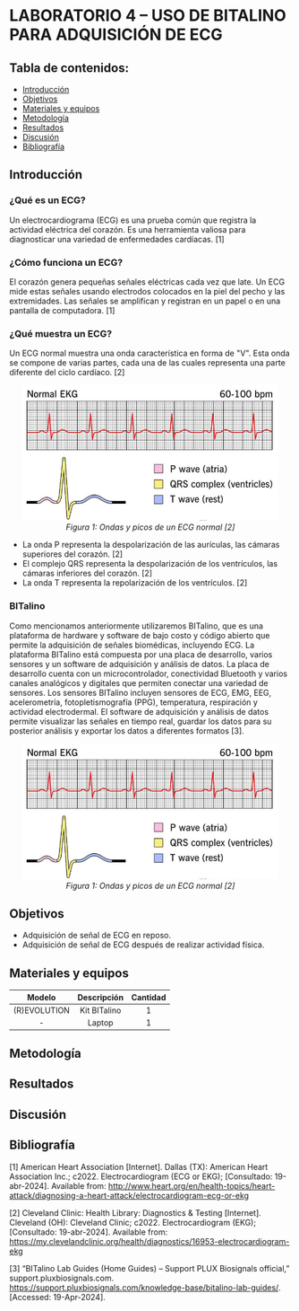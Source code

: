 # LABORATORIO 4 – USO DE BITALINO PARA ADQUISICIÓN DE ECG

## Tabla de contenidos:
* [Introducción](#introducción)
* [Objetivos](#objetivos)
* [Materiales y equipos](#materiales-y-equipos)
* [Metodología](#metodología)
* [Resultados](#resultados)
* [Discusión](#discusión)
* [Bibliografía](#bibliografía)


## Introducción

### ¿Qué es un ECG?
Un electrocardiograma (ECG) es una prueba común que registra la actividad eléctrica del corazón. Es una herramienta valiosa para diagnosticar una variedad de enfermedades cardíacas. [1]

### ¿Cómo funciona un ECG?

El corazón genera pequeñas señales eléctricas cada vez que late. Un ECG mide estas señales usando electrodos colocados en la piel del pecho y las extremidades. Las señales se amplifican y registran en un papel o en una pantalla de computadora. [1]

### ¿Qué muestra un ECG?

Un ECG normal muestra una onda característica en forma de "V". Esta onda se compone de varias partes, cada una de las cuales representa una parte diferente del ciclo cardíaco. [2]


<p align="center" style="margin-bottom:0">
<img src="https://github.com/sofia-is-a-panda/ISB_2024_G3/blob/b9b58d7f882522677eb139213e377c75eb6078a7/ISB/imagenes_multimedia/Multimedia-Lab4/ecg.png"/>
<div align="center"> <i>Figura 1: Ondas y picos de un ECG normal [2]</i></div>
<p>


* La onda P representa la despolarización de las aurículas, las cámaras superiores del corazón. [2]
* El complejo QRS representa la despolarización de los ventrículos, las cámaras inferiores del corazón. [2]
* La onda T representa la repolarización de los ventrículos. [2]

### BITalino
Como mencionamos anteriormente utilizaremos BITalino, que es una plataforma de hardware y software de bajo costo y código abierto que permite la adquisición de señales biomédicas, incluyendo ECG. La plataforma BITalino está compuesta por una placa de desarrollo, varios sensores y un software de adquisición y análisis de datos. La placa de desarrollo cuenta con un microcontrolador, conectividad Bluetooth y varios canales analógicos y digitales que permiten conectar una variedad de sensores. Los sensores BITalino incluyen sensores de ECG, EMG, EEG, acelerometría, fotopletismografía (PPG), temperatura, respiración y actividad electrodermal. El software de adquisición y análisis de datos permite visualizar las señales en tiempo real, guardar los datos para su posterior análisis y exportar los datos a diferentes formatos [3]. 

<p align="center" style="margin-bottom:0">
<img src="https://github.com/sofia-is-a-panda/ISB_2024_G3/blob/b9b58d7f882522677eb139213e377c75eb6078a7/ISB/imagenes_multimedia/Multimedia-Lab4/ecg.png"/>
<div align="center"> <i>Figura 1: Ondas y picos de un ECG normal [2]</i></div>
<p>
  
## Objetivos

* Adquisición de señal de ECG en reposo.
* Adquisición de señal de ECG después de realizar actividad física.

## Materiales y equipos
<div align="center">

|  **Modelo**  | **Descripción** | **Cantidad** |
|:------------:|:---------------:|:------------:|
| (R)EVOLUTION |   Kit BITalino  |       1      |
|       -      |      Laptop     |       1      |


<div align="left">
  
## Metodología

## Resultados

## Discusión

## Bibliografía
[1] American Heart Association [Internet]. Dallas (TX): American Heart Association Inc.; c2022. Electrocardiogram (ECG or EKG); [Consultado: 19-abr-2024]. Available from: http://www.heart.org/en/health-topics/heart-attack/diagnosing-a-heart-attack/electrocardiogram-ecg-or-ekg

[2] Cleveland Clinic: Health Library: Diagnostics & Testing [Internet]. Cleveland (OH): Cleveland Clinic; c2022. Electrocardiogram (EKG); [Consultado: 19-abr-2024]. Available from: https://my.clevelandclinic.org/health/diagnostics/16953-electrocardiogram-ekg

[3] “BITalino Lab Guides (Home Guides) – Support PLUX Biosignals official,” support.pluxbiosignals.com. https://support.pluxbiosignals.com/knowledge-base/bitalino-lab-guides/. [Accessed: 19-Apr-2024].

